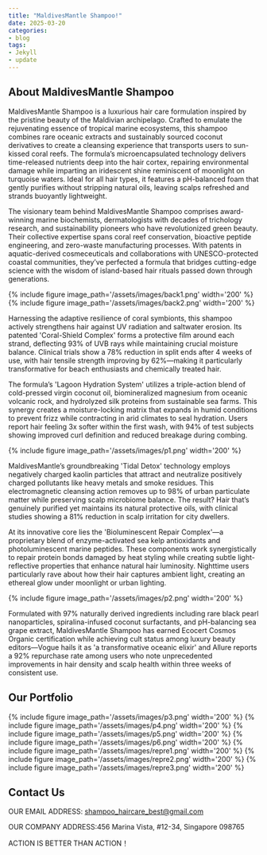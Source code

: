 ```yaml
---
title: "MaldivesMantle Shampoo!"
date: 2025-03-20
categories:
- blog
tags:
- Jekyll
- update
---
```


## About MaldivesMantle Shampoo

MaldivesMantle Shampoo is a luxurious hair care formulation inspired by the pristine beauty of the Maldivian archipelago. Crafted to emulate the rejuvenating essence of tropical marine ecosystems, this shampoo combines rare oceanic extracts and sustainably sourced coconut derivatives to create a cleansing experience that transports users to sun-kissed coral reefs. The formula’s microencapsulated technology delivers time-released nutrients deep into the hair cortex, repairing environmental damage while imparting an iridescent shine reminiscent of moonlight on turquoise waters. Ideal for all hair types, it features a pH-balanced foam that gently purifies without stripping natural oils, leaving scalps refreshed and strands buoyantly lightweight.

The visionary team behind MaldivesMantle Shampoo comprises award-winning marine biochemists, dermatologists with decades of trichology research, and sustainability pioneers who have revolutionized green beauty. Their collective expertise spans coral reef conservation, bioactive peptide engineering, and zero-waste manufacturing processes. With patents in aquatic-derived cosmeceuticals and collaborations with UNESCO-protected coastal communities, they’ve perfected a formula that bridges cutting-edge science with the wisdom of island-based hair rituals passed down through generations.

{% include figure image_path='/assets/images/back1.png' width='200' %}
{% include figure image_path='/assets/images/back2.png' width='200' %}

Harnessing the adaptive resilience of coral symbionts, this shampoo actively strengthens hair against UV radiation and saltwater erosion. Its patented 'Coral-Shield Complex' forms a protective film around each strand, deflecting 93% of UVB rays while maintaining crucial moisture balance. Clinical trials show a 78% reduction in split ends after 4 weeks of use, with hair tensile strength improving by 62%—making it particularly transformative for beach enthusiasts and chemically treated hair.

The formula’s 'Lagoon Hydration System' utilizes a triple-action blend of cold-pressed virgin coconut oil, biomineralized magnesium from oceanic volcanic rock, and hydrolyzed silk proteins from sustainable sea farms. This synergy creates a moisture-locking matrix that expands in humid conditions to prevent frizz while contracting in arid climates to seal hydration. Users report hair feeling 3x softer within the first wash, with 94% of test subjects showing improved curl definition and reduced breakage during combing.

{% include figure image_path='/assets/images/p1.png' width='200' %}

MaldivesMantle’s groundbreaking 'Tidal Detox' technology employs negatively charged kaolin particles that attract and neutralize positively charged pollutants like heavy metals and smoke residues. This electromagnetic cleansing action removes up to 98% of urban particulate matter while preserving scalp microbiome balance. The result? Hair that’s genuinely purified yet maintains its natural protective oils, with clinical studies showing a 81% reduction in scalp irritation for city dwellers.

At its innovative core lies the 'Bioluminescent Repair Complex'—a proprietary blend of enzyme-activated sea kelp antioxidants and photoluminescent marine peptides. These components work synergistically to repair protein bonds damaged by heat styling while creating subtle light-reflective properties that enhance natural hair luminosity. Nighttime users particularly rave about how their hair captures ambient light, creating an ethereal glow under moonlight or urban lighting.

{% include figure image_path='/assets/images/p2.png' width='200' %}

Formulated with 97% naturally derived ingredients including rare black pearl nanoparticles, spiralina-infused coconut surfactants, and pH-balancing sea grape extract, MaldivesMantle Shampoo has earned Ecocert Cosmos Organic certification while achieving cult status among luxury beauty editors—Vogue hails it as 'a transformative oceanic elixir' and Allure reports a 92% repurchase rate among users who note unprecedented improvements in hair density and scalp health within three weeks of consistent use.

## Our Portfolio

{% include figure image_path='/assets/images/p3.png' width='200' %}
{% include figure image_path='/assets/images/p4.png' width='200' %}
{% include figure image_path='/assets/images/p5.png' width='200' %}
{% include figure image_path='/assets/images/p6.png' width='200' %}
{% include figure image_path='/assets/images/repre1.png' width='200' %}
{% include figure image_path='/assets/images/repre2.png' width='200' %}
{% include figure image_path='/assets/images/repre3.png' width='200' %}

## Contact Us

OUR EMAIL ADDRESS: shampoo_haircare_best@gmail.com

OUR COMPANY ADDRESS:456 Marina Vista, #12-34, Singapore 098765

ACTION IS BETTER THAN ACTION！
